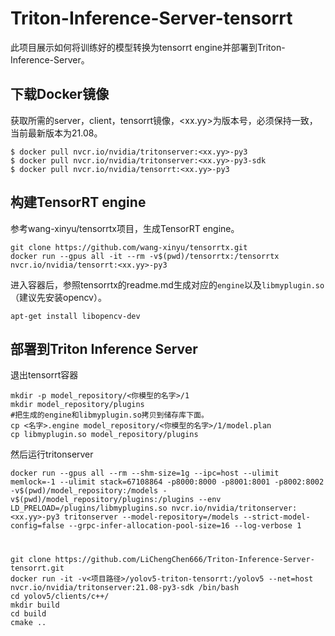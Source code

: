 # Triton-Inference-Server-tensorrt
此项目展示如何将训练好的模型转换为tensorrt engine并部署到Triton-Inference-Server。

## 下载Docker镜像
获取所需的server，client，tensorrt镜像，<xx.yy>为版本号，必须保持一致，当前最新版本为21.08。
```
$ docker pull nvcr.io/nvidia/tritonserver:<xx.yy>-py3
$ docker pull nvcr.io/nvidia/tritonserver:<xx.yy>-py3-sdk
$ docker pull nvcr.io/nvidia/tensorrt:<xx.yy>-py3
```
## 构建TensorRT engine
参考wang-xinyu/tensorrtx项目，生成TensorRT engine。
```
git clone https://github.com/wang-xinyu/tensorrtx.git
docker run --gpus all -it --rm -v$(pwd)/tensorrtx:/tensorrtx nvcr.io/nvidia/tensorrt:<xx.yy>-py3
```
进入容器后，参照tensorrtx的readme.md生成对应的`engine`以及`libmyplugin.so`（建议先安装opencv）。
```
apt-get install libopencv-dev
```
## 部署到Triton Inference Server
退出tensorrt容器
```
mkdir -p model_repository/<你模型的名字>/1
mkdir model_repository/plugins
#把生成的engine和libmyplugin.so拷贝到储存库下面。
cp <名字>.engine model_repository/<你模型的名字>/1/model.plan
cp libmyplugin.so model_repository/plugins
```
然后运行tritonserver
```
docker run --gpus all --rm --shm-size=1g --ipc=host --ulimit memlock=-1 --ulimit stack=67108864 -p8000:8000 -p8001:8001 -p8002:8002 -v$(pwd)/model_repository:/models -v$(pwd)/model_repository/plugins:/plugins --env LD_PRELOAD=/plugins/libmyplugins.so nvcr.io/nvidia/tritonserver:<xx.yy>-py3 tritonserver --model-repository=/models --strict-model-config=false --grpc-infer-allocation-pool-size=16 --log-verbose 1
```
#
```
git clone https://github.com/LiChengChen666/Triton-Inference-Server-tensorrt.git
docker run -it -v<项目路径>/yolov5-triton-tensorrt:/yolov5 --net=host nvcr.io/nvidia/tritonserver:21.08-py3-sdk /bin/bash
cd yolov5/clients/c++/
mkdir build
cd build
cmake ..
```
